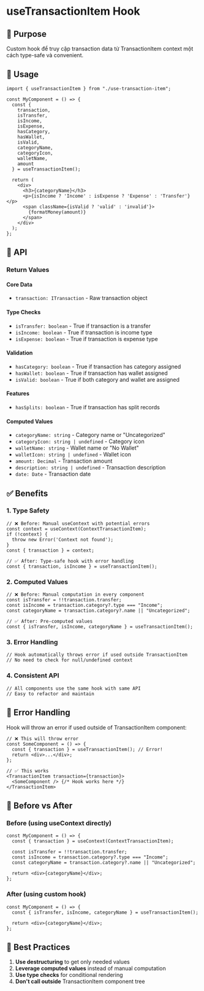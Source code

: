 # useTransactionItem Hook

## 🎯 Purpose

Custom hook để truy cập transaction data từ TransactionItem context một cách type-safe và convenient.

## 📖 Usage

```tsx
import { useTransactionItem } from "./use-transaction-item";

const MyComponent = () => {
  const { 
    transaction,
    isTransfer,
    isIncome,
    isExpense,
    hasCategory,
    hasWallet,
    isValid,
    categoryName,
    categoryIcon,
    walletName,
    amount
  } = useTransactionItem();

  return (
    <div>
      <h3>{categoryName}</h3>
      <p>{isIncome ? 'Income' : isExpense ? 'Expense' : 'Transfer'}</p>
      <span className={isValid ? 'valid' : 'invalid'}>
        {formatMoney(amount)}
      </span>
    </div>
  );
};
```

## 🔧 API

### Return Values

#### Core Data
- `transaction: ITransaction` - Raw transaction object

#### Type Checks
- `isTransfer: boolean` - True if transaction is a transfer
- `isIncome: boolean` - True if transaction is income type
- `isExpense: boolean` - True if transaction is expense type

#### Validation
- `hasCategory: boolean` - True if transaction has category assigned
- `hasWallet: boolean` - True if transaction has wallet assigned
- `isValid: boolean` - True if both category and wallet are assigned

#### Features
- `hasSplits: boolean` - True if transaction has split records

#### Computed Values
- `categoryName: string` - Category name or "Uncategorized"
- `categoryIcon: string | undefined` - Category icon
- `walletName: string` - Wallet name or "No Wallet"
- `walletIcon: string | undefined` - Wallet icon
- `amount: Decimal` - Transaction amount
- `description: string | undefined` - Transaction description
- `date: Date` - Transaction date

## ✅ Benefits

### 1. **Type Safety**
```tsx
// ❌ Before: Manual useContext with potential errors
const context = useContext(ContextTransactionItem);
if (!context) {
  throw new Error('Context not found');
}
const { transaction } = context;

// ✅ After: Type-safe hook with error handling
const { transaction, isIncome } = useTransactionItem();
```

### 2. **Computed Values**
```tsx
// ❌ Before: Manual computation in every component
const isTransfer = !!transaction.transfer;
const isIncome = transaction.category?.type === "Income";
const categoryName = transaction.category?.name || "Uncategorized";

// ✅ After: Pre-computed values
const { isTransfer, isIncome, categoryName } = useTransactionItem();
```

### 3. **Error Handling**
```tsx
// Hook automatically throws error if used outside TransactionItem
// No need to check for null/undefined context
```

### 4. **Consistent API**
```tsx
// All components use the same hook with same API
// Easy to refactor and maintain
```

## 🚨 Error Handling

Hook will throw an error if used outside of TransactionItem component:

```tsx
// ❌ This will throw error
const SomeComponent = () => {
  const { transaction } = useTransactionItem(); // Error!
  return <div>...</div>;
};

// ✅ This works
<TransactionItem transaction={transaction}>
  <SomeComponent /> {/* Hook works here */}
</TransactionItem>
```

## 🔄 Before vs After

### Before (using useContext directly)
```tsx
const MyComponent = () => {
  const { transaction } = useContext(ContextTransactionItem);
  
  const isTransfer = !!transaction.transfer;
  const isIncome = transaction.category?.type === "Income";
  const categoryName = transaction.category?.name || "Uncategorized";
  
  return <div>{categoryName}</div>;
};
```

### After (using custom hook)
```tsx
const MyComponent = () => {
  const { isTransfer, isIncome, categoryName } = useTransactionItem();
  
  return <div>{categoryName}</div>;
};
```

## 🎯 Best Practices

1. **Use destructuring** to get only needed values
2. **Leverage computed values** instead of manual computation
3. **Use type checks** for conditional rendering
4. **Don't call outside** TransactionItem component tree
